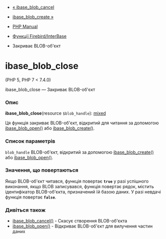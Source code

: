 - [« ibase_blob_cancel](function.ibase-blob-cancel.md)
- [ibase_blob_create »](function.ibase-blob-create.md)

- [PHP Manual](index.md)
- [Функції Firebird/InterBase](ref.ibase.md)
- Закриває BLOB-об'єкт

# ibase_blob_close

(PHP 5, PHP 7 \< 7.4.0)

ibase_blob_close — Закриває BLOB-об'єкт

### Опис

**ibase_blob_close**(resource `$blob_handle`):
[mixed](language.types.declarations.md#language.types.declarations.mixed)

Ця функція закриває BLOB-об'єкт, відкритий для читання за допомогою
[ibase_blob_open()](function.ibase-blob-open.md) або
[ibase_blob_create()](function.ibase-blob-create.md).

### Список параметрів

`blob_handle`
BLOB-об'єкт, відкритий за допомогою
[ibase_blob_create()](function.ibase-blob-create.md) або
[ibase_blob_open()](function.ibase-blob-open.md).

### Значення, що повертаються

Якщо BLOB-об'єкт читався, функція повертає **`true`** у разі
успішного виконання, якщо BLOB записувався, функція повертає рядок,
містить ідентифікатор BLOB-об'єкта, призначений їй базою
даних. У разі невдачі функція повертає **`false`**.

### Дивіться також

- [ibase_blob_cancel()](function.ibase-blob-cancel.md) - Скасує
створення BLOB-об'єкта
- [ibase_blob_open()](function.ibase-blob-open.md) - Відкриває
BLOB-об'єкт для вилучення частин даних
